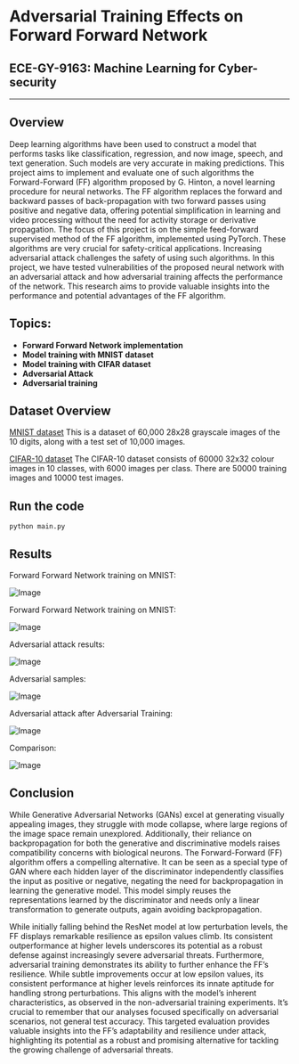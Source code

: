# Adversarial Training Effects on Forward Forward Network

## ECE-GY-9163: Machine Learning for Cyber-security
---

## Overview

Deep learning algorithms have been used to construct a model that performs tasks like classification, regression, and now image, speech, and text generation. Such models are very accurate in making predictions. This project aims to implement and evaluate one of such algorithms the Forward-Forward (FF) algorithm proposed by G. Hinton, a novel learning procedure for neural networks. The FF algorithm replaces the forward and backward passes of back-propagation with two forward passes using positive and negative data, offering potential simplification in learning and video processing without the need for activity storage or derivative propagation. The focus of this project is on the simple feed-forward supervised method of the FF algorithm, implemented using PyTorch. These algorithms are very crucial for safety-critical applications. Increasing adversarial attack challenges the safety of using such algorithms. In this project, we have tested vulnerabilities of the proposed neural network with an adversarial attack and how adversarial training affects the performance of the network. This research aims to provide valuable insights into the performance and potential advantages of the FF algorithm.

## Topics:
- **Forward Forward Network implementation**
- **Model training with MNIST dataset**
- **Model training with CIFAR dataset**
- **Adversarial Attack**
- **Adversarial training**

## Dataset Overview
[MNIST dataset](http://yann.lecun.com/exdb/mnist/)
This is a dataset of 60,000 28x28 grayscale images of the 10 digits, along with a test set of 10,000 images.

[CIFAR-10 dataset](https://www.cs.toronto.edu/~kriz/cifar.html)
The CIFAR-10 dataset consists of 60000 32x32 colour images in 10 classes, with 6000 images per class. There are 50000 training images and 10000 test images.

## Run the code
```
python main.py
```

## Results

Forward Forward Network training on MNIST:

![Image](/images/MNIST.png) 

Forward Forward Network training on MNIST:

![Image](/images/CIFAR10.png)

Adversarial attack results:

![Image](/images/attack_epsilon_vs_accuracy_before_adversarial.png)

Adversarial samples:

![Image](/images/attack_examples.png)

Adversarial attack after Adversarial Training:

![Image](/images/attack_epsilon_vs_accuracy_after_adversarial.png)

Comparison:

![Image](/images/acc-eps-adversarial.png)

## Conclusion
While Generative Adversarial Networks (GANs) excel at generating visually appealing images, they struggle with mode collapse, where large regions of the image space remain unexplored. Additionally, their reliance on backpropagation for both the generative and discriminative models raises compatibility concerns with biological neurons. The Forward-Forward (FF) algorithm offers a compelling alternative. It can be seen as a special type of GAN where each hidden layer of the discriminator independently classifies the input as positive or negative, negating the need for backpropagation in learning the generative model. This model simply reuses the representations learned by the discriminator and needs only a linear transformation to generate outputs, again avoiding backpropagation.

While initially falling behind the ResNet model at low perturbation levels, the FF displays remarkable resilience as epsilon values climb. Its consistent outperformance at higher levels underscores its potential as a robust defense against increasingly severe adversarial threats. Furthermore, adversarial training demonstrates its ability to further enhance the FF’s resilience. While subtle improvements occur at low epsilon values, its consistent performance at higher levels reinforces its innate aptitude for handling strong perturbations. This aligns with the model’s inherent characteristics, as observed in the non-adversarial training experiments. It’s crucial to remember that our analyses focused specifically on adversarial scenarios, not general test accuracy. This targeted evaluation provides valuable insights into the FF’s adaptability and resilience under attack, highlighting its potential as a robust and promising alternative for tackling the growing challenge of adversarial threats.